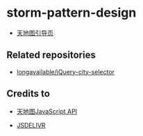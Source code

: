 # storm-pattern-design

- [天地图引导页](/html/tianditu.html)

## Related repositories

- [longavailable/jQuery-city-selector](https://github.com/longavailable/jQuery-city-selector)

## Credits to

- [天地图JavaScript API](http://lbs.tianditu.gov.cn/api/js4.0/guide.html)

- [JSDELIVR](https://www.jsdelivr.com)